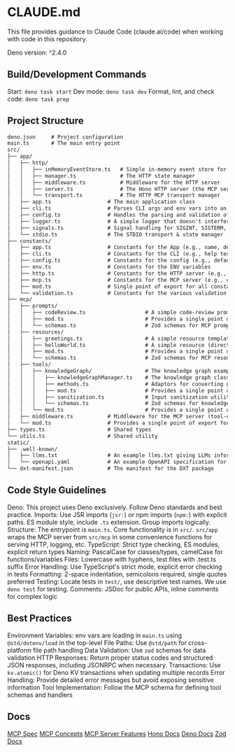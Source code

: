 # CLAUDE.md

This file provides guidance to Claude Code (claude.ai/code) when working with code in this repository.

Deno version: ^2.4.0

## Build/Development Commands

Start: `deno task start`
Dev mode: `deno task dev`
Format, lint, and check code: `deno task prep`

## Project Structure

```markdown
deno.json     # Project configuration
main.ts       # The main entry point
src/              
├── app/    
│   ├── http/
│   │   ├── inMemoryEventStore.ts   # Simple in-memory event store for for session resumability
│   │   ├── manager.ts              # The HTTP state manager
│   │   ├── middleware.ts           # Middleware for the HTTP server
│   │   ├── server.ts               # The Hono HTTP server (the MCP server)
│   │   └── transport.ts            # The HTTP MCP transport manager
│   ├── app.ts                  # The main application class
│   ├── cli.ts                  # Parses CLI args and env vars into an AppConfig object
│   ├── config.ts               # Handles the parsing and validation of the AppConfig object
│   ├── logger.ts               # A simple logger that doesn't interfere with stdout
│   ├── signals.ts              # Signal handling for SIGINT, SIGTERM, etc.
│   └── stdio.ts                # The STDIO transport & state manager
├── constants/  
│   ├── app.ts                  # Constants for the App (e.g., name, description, etc.)
│   ├── cli.ts                  # Constants for the CLI (e.g., help text, args, etc.)
│   ├── config.ts               # Constants for the config (e.g., defaults, etc.)
│   ├── env.ts                  # Constants for the ENV variables 
│   ├── http.ts                 # Constants for the HTTP server (e.g., headers, ports, etc.)
│   ├── mcp.ts                  # Constants for the MCP server (e.g., capabilities, etc.)
│   ├── mod.ts                  # Single point of export for all constants (`$/constants`)
│   └── validation.ts           # Constants for the various validation functions (e.g., log level)
├── mcp/ 
│   ├── prompts/                             
│   │   ├── codeReview.ts                   # A simple code-review prompt example
│   │   ├── mod.ts                          # Provides a single point of export for all the MCP prompts
│   │   └── schemas.ts                      # Zod schemas for MCP prompts
│   ├── resources/                             
│   │   ├── greetings.ts                    # A simple resource template (dynamic resource) example
│   │   ├── helloWorld.ts                   # A simple resource (direct resource) example
│   │   ├── mod.ts                          # Provides a single point of export for all the MCP resources
│   │   └── schemas.ts                      # Zod schemas for MCP resources
│   ├── tools/                             
│   │   ├── knowledgeGraph/                 # The knowledge graph example tool
│   │   │   ├── knowledgeGraphManager.ts    # The knowledge graph class
│   │   │   ├── methods.ts                  # Adaptors for converting graph function to MCP tool calls/results
│   │   │   ├── mod.ts                      # Provides a single point of export for the knowledge graph
│   │   │   ├── sanitization.ts             # Input sanitization utilities for knowledge graph data
│   │   │   └── schemas.ts                  # Zod schemas for knowledge graph tools
│   │   └── mod.ts                          # Provides a single point of export for all the MCP tools
│   ├── middleware.ts           # Middleware for the MCP server (tool-call validation, etc.)
│   └── mod.ts                  # Provides a single point of export for the MCP server and all the MCP internals
├── types.ts                    # Shared types
└── utils.ts                    # Shared utility
static/             
├── .well-known/    
│   ├── llms.txt                # An example llms.txt giving LLMs information about the server    
│   └── openapi.yaml            # An example OpenAPI specification for the server 
└── dxt-manifest.json           # The manifest for the DXT package
```

## Code Style Guidelines

Deno: This project uses Deno exclusively. Follow Deno standards and best practice.
Imports: Use JSR imports (`jsr:`) or npm imports (`npm:`) with explicit paths. ES module style, include `.ts` extension. Group imports logically.
Structure: The entrypoint is `main.ts`. Core functionality is in `src/`. `src/app` wraps the MCP server from `src/mcp` in some convenience functions for serving HTTP, logging, etc.
TypeScript: Strict type checking, ES modules, explicit return types
Naming: PascalCase for classes/types, camelCase for functions/variables
Files: Lowercase with hyphens, test files with .test.ts suffix
Error Handling: Use TypeScript's strict mode, explicit error checking in tests
Formatting: 2-space indentation, semicolons required, single quotes preferred
Testing: Locate tests in `test/`, use descriptive test names. We use `deno test` for testing.
Comments: JSDoc for public APIs, inline comments for complex logic

## Best Practices

Environment Variables: env vars are loading in `main.ts` using `@std/dotenv/load` in the top-level
File Paths: Use `@std/path` for cross-platform file path handling
Data Validation: Use `zod` schemas for data validation
HTTP Responses: Return proper status codes and structured JSON responses, including JSONRPC when necessary.
Transactions: Use `kv.atomic()` for Deno KV transactions when updating multiple records
Error Handling: Provide detailed error messages but avoid exposing sensitive information
Tool Implementation: Follow the MCP schema for defining tool schemas and handlers

## Docs

[MCP Spec](https://modelcontextprotocol.io/specification/2025-06-18)
[MCP Concepts](https://modelcontextprotocol.io/docs/concepts/)
[MCP Server Features](https://modelcontextprotocol.io/specification/2025-06-18/server/index)
[Hono Docs](https://hono.dev/docs/)
[Deno Docs](https://docs.deno.com/)
[Zod Docs](https://zod.dev/)

